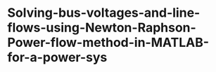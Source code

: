 # Solving-bus-voltages-and-line-flows-using-Newton-Raphson-Power-flow-method-in-MATLAB-for-a-power-sys